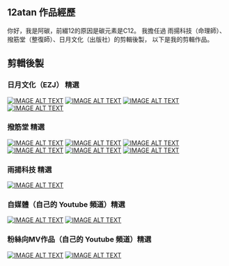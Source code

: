 ## 12atan 作品經歷

你好，我是阿碳，前綴12的原因是碳元素是C12。
我擔任過 雨揚科技（命理師）、撥筋堂（整復師）、日月文化（出版社）的剪輯後製，
以下是我的剪輯作品。

## 剪輯後製

### 日月文化（EZJ） 精選
[![IMAGE ALT TEXT](http://img.youtube.com/vi/CJW8uWs_NLQ/0.jpg)](http://www.youtube.com/watch?v=CJW8uWs_NLQ "EZJ01")
[![IMAGE ALT TEXT](http://img.youtube.com/vi/1xa3PGJ6ZhQ/0.jpg)](http://www.youtube.com/watch?v=1xa3PGJ6ZhQ "EZJ02")
[![IMAGE ALT TEXT](http://img.youtube.com/vi/hknmankTDsc/0.jpg)](http://www.youtube.com/watch?v=hknmankTDsc "EZJ03")
[![IMAGE ALT TEXT](http://img.youtube.com/vi/-tEjG6Cmgps/0.jpg)](http://www.youtube.com/watch?v=-tEjG6Cmgps "EZJ04")

### 撥筋堂 精選
[![IMAGE ALT TEXT](http://img.youtube.com/vi/vxEzKB7i6Og/0.jpg)](http://www.youtube.com/watch?v=vxEzKB7i6Og "Boginhall01")
[![IMAGE ALT TEXT](http://img.youtube.com/vi/UuVCMZNjb5k/0.jpg)](http://www.youtube.com/watch?v=UuVCMZNjb5k "Boginhall02")
[![IMAGE ALT TEXT](http://img.youtube.com/vi/OVwcaXv8qrs/0.jpg)](http://www.youtube.com/watch?v=OVwcaXv8qrs "Boginhall03")
[![IMAGE ALT TEXT](http://img.youtube.com/vi/XdyBDgYIw-w/0.jpg)](http://www.youtube.com/watch?v=XdyBDgYIw-w "Boginhall04")
[![IMAGE ALT TEXT](http://img.youtube.com/vi/6gjBGOWr6fs/0.jpg)](http://www.youtube.com/watch?v=6gjBGOWr6fs "Boginhall05")
[![IMAGE ALT TEXT](http://img.youtube.com/vi/o20b4Uhz4RA/0.jpg)](http://www.youtube.com/watch?v=o20b4Uhz4RA "Boginhall05")

### 雨揚科技 精選
[![IMAGE ALT TEXT](http://img.youtube.com/vi/c8zlBJ-OWXw/0.jpg)](http://www.youtube.com/watch?v=c8zlBJ-OWXw "Rain01")

### 自媒體（自己的 Youtube 頻道）精選
[![IMAGE ALT TEXT](http://img.youtube.com/vi/tD_x7-KqOsk/0.jpg)](http://www.youtube.com/watch?v=tD_x7-KqOsk "atan01")
[![IMAGE ALT TEXT](http://img.youtube.com/vi/UdKu3uqBrJc/0.jpg)](http://www.youtube.com/watch?v=UdKu3uqBrJc "EZJ01")

### 粉絲向MV作品（自己的 Youtube 頻道）精選
[![IMAGE ALT TEXT](http://img.youtube.com/vi/mV7w6UdpZdE/0.jpg)](http://www.youtube.com/watch?v=mV7w6UdpZdE "atan02")
[![IMAGE ALT TEXT](http://img.youtube.com/vi/N4uWnsYfyHY/0.jpg)](http://www.youtube.com/watch?v=N4uWnsYfyHY "atan03")
